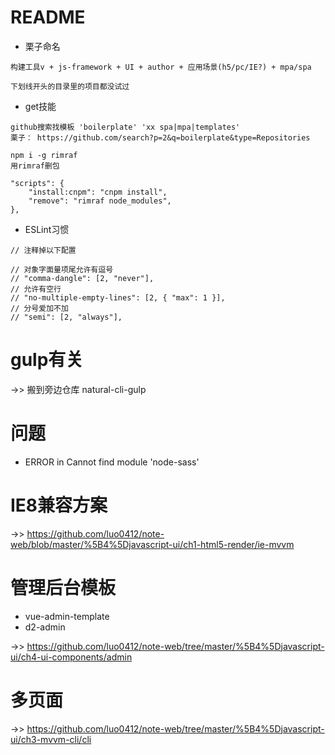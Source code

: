 # README

- 栗子命名

```
构建工具v + js-framework + UI + author + 应用场景(h5/pc/IE?) + mpa/spa

下划线开头的目录里的项目都没试过
```

- get技能

```
github搜索找模板 'boilerplate' 'xx spa|mpa|templates' 
栗子： https://github.com/search?p=2&q=boilerplate&type=Repositories

npm i -g rimraf
用rimraf删包
 
"scripts": {
    "install:cnpm": "cnpm install",
    "remove": "rimraf node_modules",
},
``` 

- ESLint习惯
     
```
// 注释掉以下配置

// 对象字面量项尾允许有逗号
// "comma-dangle": [2, "never"],
// 允许有空行
// "no-multiple-empty-lines": [2, { "max": 1 }],    
// 分号爱加不加
// "semi": [2, "always"],    
```   
    
# gulp有关

->> 搬到旁边仓库 natural-cli-gulp

# 问题

- ERROR in Cannot find module 'node-sass'

# IE8兼容方案

->> https://github.com/luo0412/note-web/blob/master/%5B4%5Djavascript-ui/ch1-html5-render/ie-mvvm

# 管理后台模板

- vue-admin-template
- d2-admin

->> https://github.com/luo0412/note-web/tree/master/%5B4%5Djavascript-ui/ch4-ui-components/admin

# 多页面

->> https://github.com/luo0412/note-web/tree/master/%5B4%5Djavascript-ui/ch3-mvvm-cli/cli

